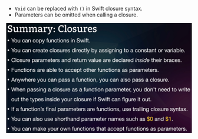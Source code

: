 - `Void` can be replaced with `()` in Swift closure syntax.
- Parameters can be omitted when calling a closure.

![Day9 - notes](../images/day9.png)

